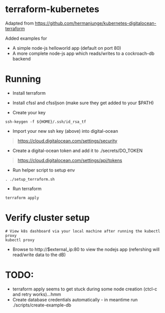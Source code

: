 # terraform-kubernetes
Adapted from https://github.com/hermanjunge/kubernetes-digitalocean-terraform

Added examples for
* A simple node-js helloworld app (default on port 80)
* A more complete node-js app which reads/writes to a cockroach-db backend

# Running

* Install terraform
* Install cfssl and cfssljson (make sure they get added to your $PATH)

* Create your key
```
ssh-keygen -f ${HOME}/.ssh/id_rsa_tf
```

* Import your new ssh key (above) into digital-ocean
> https://cloud.digitalocean.com/settings/security

* Create a digital-ocean token and add it to ./secrets/DO_TOKEN
> https://cloud.digitalocean.com/settings/api/tokens

* Run helper script to setup env
```
. ./setup_terraform.sh
```

* Run terraform
```
terraform apply
```

# Verify cluster setup
```
# View k8s dashboard via your local machine after running the kubectl proxy
kubectl proxy
```

* Browse to http://$external_ip:80 to view the nodejs app (refershing will read/write data to the dB)

# TODO:
* terraform apply seems to get stuck during some node creation (ctcl-c and retry works)...hmm
* Create database credentials automatically - in meantime run ./scripts/create-example-db

